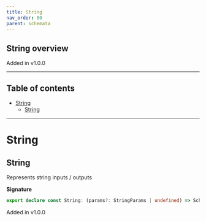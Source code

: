 ```yaml
---
title: String
nav_order: 80
parent: schemata
---
```


## String overview

Added in v1.0.0

---

<h2 class="text-delta">Table of contents</h2>

- [String](#string)
  - [String](#string-1)

---

# String

## String

Represents string inputs / outputs

**Signature**

```ts
export declare const String: (params?: StringParams | undefined) => Schema<string>
```

Added in v1.0.0
